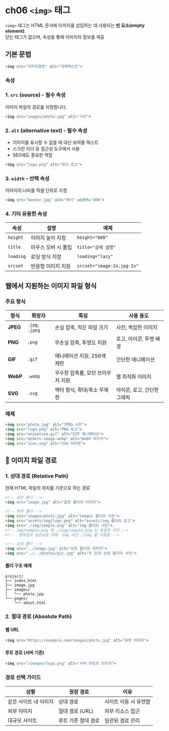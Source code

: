 # ch06 `<img>` 태그

`<img>` 태그는 HTML 문서에 이미지를 삽입하는 데 사용되는 **빈 요소(empty element)**. <br>
닫는 태그가 없으며, 속성을 통해 이미지의 정보를 제공

## 기본 문법
```html
<img src="이미지경로" alt="대체텍스트">
```

### 속성

### 1. `src` (source) - 필수 속성
이미지 파일의 경로를 지정합니다.

```html
<img src="images/photo.jpg" alt="사진">
```

### 2. `alt` (alternative text) - 필수 속성
- 이미지를 표시할 수 없을 때 대신 보여줄 텍스트
- 스크린 리더 등 접근성 도구에서 사용
- SEO에도 중요한 역할

```html
<img src="logo.png" alt="회사 로고">
```

### 3. `width` - 선택 속성
이미지의 너비를 픽셀 단위로 지정

```html
<img src="banner.jpg" alt="배너" width="800">
```

### 4. 기타 유용한 속성

| 속성 | 설명 | 예제 |
|------|------|------|
| `height` | 이미지 높이 지정 | `height="600"` |
| `title` | 마우스 오버 시 툴팁 | `title="상세 설명"` |
| `loading` | 로딩 방식 지정 | `loading="lazy"` |
| `srcset` | 반응형 이미지 지원 | `srcset="image-2x.jpg 2x"` |

## 웹에서 지원하는 이미지 파일 형식

### 주요 형식

| 형식 | 확장자 | 특징 | 사용 용도 |
|------|--------|------|----------|
| **JPEG** | `.jpg`, `.jpeg` | 손실 압축, 작은 파일 크기 | 사진, 복잡한 이미지 |
| **PNG** | `.png` | 무손실 압축, 투명도 지원 | 로고, 아이콘, 투명 배경 |
| **GIF** | `.gif` | 애니메이션 지원, 256색 제한 | 간단한 애니메이션 |
| **WebP** | `.webp` | 우수한 압축률, 모던 브라우저 지원 | 웹 최적화 이미지 |
| **SVG** | `.svg` | 벡터 형식, 확대/축소 무제한 | 아이콘, 로고, 간단한 그래픽 |

### 예제
```html
<img src="photo.jpg" alt="JPEG 사진">
<img src="logo.png" alt="PNG 로고">
<img src="animation.gif" alt="GIF 애니메이션">
<img src="modern-image.webp" alt="WebP 이미지">
<img src="icon.svg" alt="SVG 아이콘">
```

## 📁 이미지 파일 경로

### 1. 상대 경로 (Relative Path)
현재 HTML 파일의 위치를 기준으로 하는 경로

```html
<!-- 같은 폴더 -->
<img src="image.jpg" alt="같은 폴더의 이미지">

<!-- 하위 폴더 -->
<img src="images/photo.jpg" alt="images 폴더의 사진">
<img src="assets/img/logo.png" alt="assets/img 폴더의 로고">
<img src="./img/sample.png" alt="img 폴더의 사진">
<!-- img/sample.png 와 ./img/sample.png 는 동일한 의미 -->
<!--  명확성과 일관성을 위해  img 대신 ./img 를 사용함 -->

<!-- 상위 폴더 -->
<img src="../image.jpg" alt="상위 폴더의 이미지">
<img src="../../photos/pic.jpg" alt="두 단계 상위 폴더의 사진">
```

#### 폴더 구조 예제
```
project/
├── index.html
├── image.jpg
├── images/
│   └── photo.jpg
└── pages/
    └── about.html
```

### 2. 절대 경로 (Absolute Path)

#### 웹 URL
```html
<img src="https://example.com/images/photo.jpg" alt="외부 이미지">
```

#### 루트 경로 (서버 기준)
```html
<img src="/images/logo.png" alt="서버 루트의 이미지">
```

### 경로 선택 가이드

| 상황 | 권장 경로 | 이유 |
|------|-----------|------|
| 같은 사이트 내 이미지 | 상대 경로 | 사이트 이동 시 유연함 |
| 외부 이미지 | 절대 경로 (URL) | 외부 리소스 접근 |
| 대규모 사이트 | 루트 기준 절대 경로 | 일관된 경로 관리 |